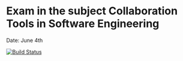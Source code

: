 # Exam in the subject Collaboration Tools in Software Engineering
Date: June 4th

[![Build Status](https://travis-ci.com/YKJulia/cse-exam.svg?branch=dev)](https://travis-ci.com/YKJulia/cse-exam)
